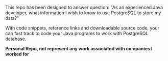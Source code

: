 This repo has been designed to answer question: "As an experienced Java developer, what information I wish to know to use PostgreSQL to store my data?"

With code snippets, reference links and downloadable source code, your can fast track to code your Java programs to work with PostgreSQL database.


**Personal Repo, not represent any work associated with companies I worked for**

